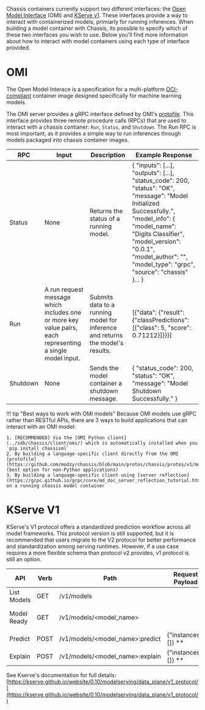Chassis containers currently support two different interfaces: the [Open Model Interface](https://modzy.github.io/openmodelinterface/) (OMI) and [KServe v1](https://kserve.github.io/website/0.10/modelserving/data_plane/v1_protocol/). These interfaces provide a way to interact with containerized models, primiarly for running inferences. When building a model container with Chassis, its possible to specify which of these two interfaces you wish to use. Below you'll find more information about how to interact with model containers using each type of interface provided.

# OMI
The Open Model Interace is a specification for a multi-platform [OCI-compliant](https://opencontainers.org) container image designed specifically for machine learning models.

The OMI server provides a gRPC interface defined by OMI's [protofile](../protos/chassis/protos/v1/model.proto). This interface provides three remote procedure calls (RPCs) that are used to interact with a chassis contianer: `Run`, `Status`, and `Shutdown`. The Run RPC is most important, as it provides a simple way to run inferences through models packaged into chassis container images.

| RPC      | Input                                                                                                     | Description                                                                    | Example Response                                                                                                                                                                                                                                                                                                                             |
|----------|-----------------------------------------------------------------------------------------------------------|--------------------------------------------------------------------------------|----------------------------------------------------------------------------------------------------------------------------------------------------------------------------------------------------------------------------------------------------------------------------------------------------------------------------------------------|
| Status   | None                                                                                                      | Returns the status of a running model.                                         | {     "inputs": [...],     "outputs": [...],     "status_code": 200,     "status": "OK",     "message": "Model Initialized Successfully.",     "model_info": {         "model_name": "Digits Classifier",         "model_version": "0.0.1",         "model_author": "",         "model_type": "grpc",         "source": "chassis"     }... } |
| Run      | A run request message which includes one or more key value pairs, each representing a single model input. | Submits data to a running model for inference and returns the model's results. | [{"data": {"result": {"classPredictions": [{"class": 5, "score": 0.71212}]}}}]                                                                                                                                                                                                                                                               |
| Shutdown | None                                                                                                      | Sends the model container a shutdown message.                                  | {    "status_code": 200, "status": "OK", "message": "Model Shutdown Successfully." }                                                                                                                                                                                                                                                         |

!!! tip "Best ways to work with OMI models"
    Because OMI models use gRPC rather than RESTful APIs, there are 3 ways to build applications that can interact with an OMI model:

    1. [RECOMMENDED] Via the [OMI Python client](../sdk/chassis/client/omi/) which is automatically installed when you `pip install chassisml`
    2. By building a language-specific client directly from the OMI [protofile](https://github.com/modzy/chassis/blob/main/protos/chassis/protos/v1/model.proto) (best option for non-Python applications)
    3. By building a language-specific client using [server reflection](https://grpc.github.io/grpc/core/md_doc_server_reflection_tutorial.html) on a running chassis model container


# KServe V1
KServe's V1 protocol offers a standardized prediction workflow across all model frameworks. This protocol version is still supported, but it is recommended that users migrate to the V2 protocol for better performance and standardization among serving runtimes. However, if a use case requires a more flexible schema than protocol v2 provides, v1 protocol is still an option.

| API         | Verb | Path                            | Request Payload      | Response Payload                        |
|-------------|------|---------------------------------|----------------------|-----------------------------------------|
| List Models | GET  | /v1/models                      |                      | {"models": [<model_name>]}              |
| Model Ready | GET  | /v1/models/<model_name>         |                      | {"name": <model_name>,"ready": $bool}   |
| Predict     | POST | /v1/models/<model_name>:predict | {"instances": []} ** | {"predictions": []}                     |
| Explain     | POST | /v1/models/<model_name>:explain | {"instances": []} ** | {"predictions": [], "explanations": []} |

See Kserve's documentation for full details:
[https://kserve.github.io/website/0.10/modelserving/data_plane/v1_protocol/](https://kserve.github.io/website/0.10/modelserving/data_plane/v1_protocol/)